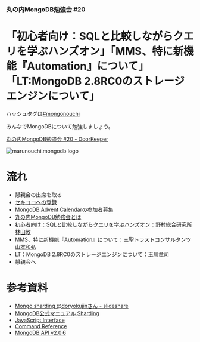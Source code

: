 ### 丸の内MongoDB勉強会 #20

# 「初心者向け：SQLと比較しながらクエリを学ぶハンズオン」「MMS、特に新機能『Automation』について」「LT:MongoDB 2.8RC0のストレージエンジンについて」

ハッシュタグは[#mongonouchi](https://twitter.com/search?q=%23mongonouchi&src=hash)

みんなでMongoDBについて勉強しましょう。

[丸の内MongoDB勉強会 #20 - DoorKeeper](http://mongonouchi.doorkeeper.jp/events/17213)

![marunouchi.mongodb logo](http://syokenz.github.com/marunouchi-mongodb/images/mongodb_logo.png)

# 流れ
* 懇親会の出席を取る
* [セキココへの登録](http://sekico.co/zaseki/407)
* [MongoDB Advent Calendarの参加者募集](http://qiita.com/advent-calendar/2014/mongodb)
* [丸の内MongoDB勉強会とは](http://rinrin0108.github.io/slides/mongonouchi/#0)
* [初心者向け：SQLと比較しながらクエリを学ぶハンズオン](https://github.com/syokenz/marunouchi-mongodb/tree/master/20141126/a-hayashida)：[野村総合研究所 林田敦](https://www.facebook.com/atsushi.hayashida.5)
* MMS、特に新機能『Automation』について：三聖トラストコンサルタンツ [山本和弘](https://twitter.com/itsnack)
* LT：MongoDB 2.8RC0のストレージエンジンについて：[玉川竜司](https://www.facebook.com/ryuji.tamagawa)
* 懇親会へ


# 参考資料
* [Mongo sharding @doryokujinさん - slideshare](http://www.slideshare.net/doryokujin/mongo-sharding)  
* [MongoDB公式マニュアル Sharding](http://www.mongodb.org/display/DOCSJP/Sharding)  
* [JavaScript Interface](http://docs.mongodb.org/manual/reference/javascript/)
* [Command Reference](http://docs.mongodb.org/manual/reference/commands/)
* [MongoDB API v2.0.6](http://api.mongodb.org/js/2.0.6/)


